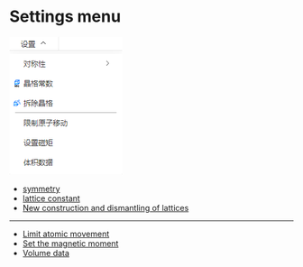 # Settings menu

![settings](./nested/qstudio_manual_settings.png)


<!-- <img src="nested/qstudio_manual_settings.png"> -->
<!-- <img src={require('./nested/qstudio_manual_settings.png').default} alt="设置" width="160px" /> -->

- [symmetry](./qstudio_manual_settings_symmetry.md)
- [lattice constant](./qstudio_manual_settings_latticeconstant.md)
- [New construction and dismantling of lattices](./qstudio_manual_settings_newlattice.md)

---


- [Limit atomic movement](./qstudio_manual_settings_fixatom.md)
- [Set the magnetic moment](./qstudio_manual_settings_magmom.md)
- [Volume data](./qstudio_manual_settings_volumedata.md)